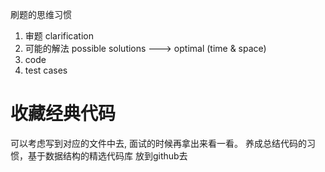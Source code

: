 
   刷题的思维习惯
   1. 审题 clarification
   2. 可能的解法 possible solutions ---> optimal (time & space)
   3. code
   4. test cases

# 收藏经典代码
可以考虑写到对应的文件中去, 面试的时候再拿出来看一看。
养成总结代码的习惯，基于数据结构的精选代码库
放到github去


